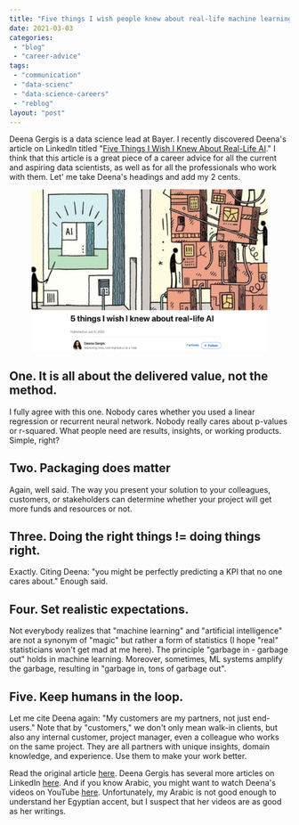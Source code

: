 ```yaml
---
title: "Five things I wish people knew about real-life machine learning"
date: 2021-03-03
categories: 
 - "blog"
 - "career-advice"
tags: 
 - "communication"
 - "data-scienc"
 - "data-science-careers"
 - "reblog"
layout: "post"
---
```


<!-- wp:paragraph -->
Deena Gergis is a data science lead at Bayer. I recently discovered Deena's article on LinkedIn titled "[Five Things I Wish I Knew About Real-Life AI](https://www.linkedin.com/pulse/5-things-i-wish-knew-real-life-ai-deena-gergis/)." I think that this article is a great piece of a career advice for all the current and aspiring data scientists, as well as for all the professionals who work with them. Let' me take Deena's headings and add my 2 cents.


<!-- /wp:paragraph -->

<!-- wp:image {"id":3805,"sizeSlug":"large","linkDestination":"none"} -->
<figure class="wp-block-image size-large"><img src="/assets/img/2021/03/image-2.png" alt="" class="wp-image-3805"></figure>
<!-- /wp:image -->

<!-- wp:paragraph -->

<!-- /wp:paragraph -->

<!-- wp:heading -->
## One. It is all about the delivered value, not the method.


<!-- /wp:heading -->

<!-- wp:paragraph -->
I fully agree with this one. Nobody cares whether you used a linear regression or recurrent neural network. Nobody really cares about p-values or r-squared. What people need are results, insights, or working products. Simple, right?


<!-- /wp:paragraph -->

<!-- wp:paragraph -->

<!-- /wp:paragraph -->

<!-- wp:heading -->
## Two. Packaging does matter


<!-- /wp:heading -->

<!-- wp:paragraph -->
Again, well said. The way you present your solution to your colleagues, customers, or stakeholders can determine whether your project will get more funds and resources or not. 


<!-- /wp:paragraph -->

<!-- wp:heading -->
## Three. Doing the right things != doing things right.


<!-- /wp:heading -->

<!-- wp:paragraph -->
Exactly. Citing Deena: "you might be perfectly predicting a KPI that no one cares about." Enough said. 


<!-- /wp:paragraph -->

<!-- wp:heading -->
## Four. Set realistic expectations.


<!-- /wp:heading -->

<!-- wp:paragraph -->
Not everybody realizes that "machine learning" and "artificial intelligence" are not a synonym of "magic" but rather a form of statistics (I hope "real" statisticians won't get mad at me here). The principle "garbage in - garbage out" holds in machine learning. Moreover, sometimes, ML systems amplify the garbage, resulting in "garbage in, tons of garbage out". 


<!-- /wp:paragraph -->

<!-- wp:heading -->
## Five. Keep humans in the loop.


<!-- /wp:heading -->

<!-- wp:paragraph -->
Let me cite Deena again: "My customers are my partners, not just end-users." Note that by "customers," we don't only mean walk-in clients, but also any internal customer, project manager, even a colleague who works on the same project. They are all partners with unique insights, domain knowledge, and experience. Use them to make your work better. 


<!-- /wp:paragraph -->

<!-- wp:paragraph -->
Read the original article [here](https://www.linkedin.com/pulse/5-things-i-wish-knew-real-life-ai-deena-gergis/). Deena Gergis has several more articles on LinkedIn [here](https://www.linkedin.com/in/deena-gergis/detail/recent-activity/posts/). And if you know Arabic, you might want to watch Deena's videos on YouTube [here](https://www.youtube.com/c/DeenaGergis/videos). Unfortunately, my Arabic is not good enough to understand her Egyptian accent, but I suspect that her videos are as good as her writings.


<!-- /wp:paragraph -->
